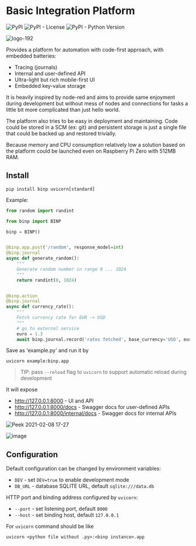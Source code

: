 # Basic Integration Platform

![PyPI](https://img.shields.io/pypi/v/binp)
![PyPI - License](https://img.shields.io/pypi/l/binp)
![PyPI - Python Version](https://img.shields.io/pypi/pyversions/binp)

![logo-192](https://user-images.githubusercontent.com/6597086/107153224-4dc2d080-69a7-11eb-96d1-31c304fb821f.png)

Provides a platform for automation with code-first approach,
with embedded batteries:

* Tracing (journals)
* Internal and user-defined API
* Ultra-light but rich mobile-first UI
* Embedded key-value storage

It is heavily inspired by node-red and aims to provide same
enjoyment during development but without mess of nodes and connections
for tasks a little bit more complicated than just hello world.

The platform also tries to be easy in deployment and maintaining.
Code could be stored in a SCM (ex: git) and persistent storage is just a single file that
could be backed up and restored trivially.

Because memory and CPU consumption relatively low a solution based on the platform
could be launched even on Raspberry Pi Zero with 512MB RAM.

## Install

`pip install binp uvicorn[standard]`

Example:

```python
from random import randint

from binp import BINP

binp = BINP()


@binp.app.post('/random', response_model=int)
@binp.journal
async def generate_random():
    """
    Generate random number in range 0 ... 1024
    """
    return randint(0, 1024)


@binp.action
@binp.journal
async def currency_rate():
    """
    Fetch currency rate for EUR -> USD
    """
    # go to external service
    euro = 1.3
    await binp.journal.record('rates fetched', base_currency='USD', euro=euro)
```

Save as 'example.py' and run it by

```
uvicorn example:binp.app
```

> TIP: pass `--reload` flag to `uvicorn` to support automatic reload during development

It will expose

* http://127.0.0.1:8000 - UI and API
* http://127.0.0.1:8000/docs - Swagger docs for user-defined APIs
* http://127.0.0.1:8000/internal/docs - Swagger docs for internal APIs


![Peek 2021-02-08 17-27](https://user-images.githubusercontent.com/6597086/107200766-14d03d80-6a33-11eb-96fc-5d132cb2862e.gif)

![image](https://user-images.githubusercontent.com/6597086/107201190-a049ce80-6a33-11eb-94ac-dd4117d0ed52.png)


## Configuration

Default configuration can be changed by environment variables:

* `DEV` - set `DEV=true` to enable development mode
* `DB_URL` - database SQLITE URL, default `sqlite:///data.db`

HTTP port and binding address configured by `uvicorn`:

* `--port` - set listening port, default `8000`
* `--host` - set binding host, default `127.0.0.1`


For `uvicorn` command should be like

    uvicorn <python file without .py>:<binp instance>.app
